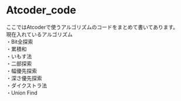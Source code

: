 # Atcoder_code
ここではAtcoderで使うアルゴリズムのコードをまとめて書いてあります。  
現在入れているアルゴリズム  
・Bit全探索  
・累積和  
・いもす法  
・二部探索  
・幅優先探索  
・深さ優先探索  
・ダイクストラ法  
・Union Find